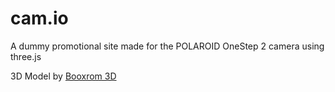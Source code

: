 # cam.io

A dummy promotional site made for the POLAROID OneStep 2 camera using three.js

3D Model by [Booxrom 3D](https://skfb.ly/oqps7)
